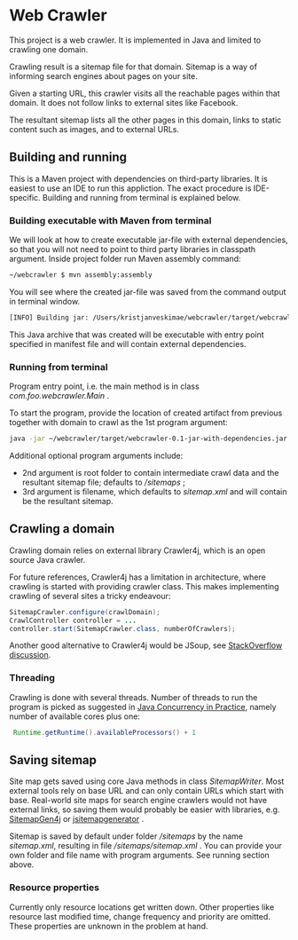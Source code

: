 # Web Crawler

This project is a web crawler.
It is implemented in Java and limited to crawling one domain.

Crawling result is a sitemap file for that domain. Sitemap is a way of informing search engines about pages on your site.

Given a starting URL, this crawler visits all the reachable pages within that domain. It does not follow links to external sites like Facebook.

The resultant sitemap lists all the other pages in this domain, links to static content such as images, and to external URLs.

## Building and running

This is a Maven project with dependencies on third-party libraries. It is easiest to use an IDE to run this appliction. The exact procedure is IDE-specific. Building and running from terminal is explained below.

### Building executable with Maven from terminal

We will look at how to create executable jar-file with external dependencies, so that you will not need to point to third party libraries in classpath argument.
Inside project folder run Maven assembly command:

``` bash
~/webcrawler $ mvn assembly:assembly
```
You will see where the created jar-file was saved from the command output in terminal window.

``` bash
[INFO] Building jar: /Users/kristjanveskimae/webcrawler/target/webcrawler-0.1-jar-with-dependencies.jar
```

This Java archive that was created will be executable with entry point specified in manifest file and will contain external dependencies.

### Running from terminal

Program entry point, i.e. the main method is in class *com.foo.webcrawler.Main* .

To start the program, provide the location of created artifact from previous together with domain to crawl as the 1st program argument:

``` bash
java -jar ~/webcrawler/target/webcrawler-0.1-jar-with-dependencies.jar http://example.com
```
Additional optional program arguments include:
 * 2nd argument is root folder to contain intermediate crawl data and the resultant sitemap file; defaults to */sitemaps* ;
 * 3rd argument is filename, which defaults to *sitemap.xml* and will contain be the resultant sitemap.

## Crawling a domain

Crawling domain relies on external library Crawler4j,
which is an open source Java crawler.

For future references, Crawler4j has a limitation in architecture, where crawling is started with providing crawler class. This makes implementing crawling of several sites a tricky endeavour:

``` Java
SitemapCrawler.configure(crawlDomain);
CrawlController controller = ...
controller.start(SitemapCrawler.class, numberOfCrawlers);
```
Another good alternative to Crawler4j would be JSoup, see [StackOverflow discussion](http://stackoverflow.com/questions/11282503/java-web-crawler-libraries).

### Threading

Crawling is done with several threads.
Number of threads to run the program is picked as suggested in [Java Concurrency in Practice](https://www.amazon.com/Java-Concurrency-Practice-Brian-Goetz/dp/0321349601/),
namely number of available cores plus one:
``` Java
 Runtime.getRuntime().availableProcessors() + 1
```

##  Saving sitemap

Site map gets saved using core Java methods in class *SitemapWriter*.
Most external tools rely on base URL and can only contain URLs which start with base.
Real-world site maps for search engine crawlers would not have external links,
so saving them would probably be easier with libraries,
e.g. [SitemapGen4j](https://github.com/dfabulich/sitemapgen4j) or [jsitemapgenerator](https://github.com/jirkapinkas/jsitemapgenerator) .

Sitemap is saved by default under folder */sitemaps* by the name *sitemap.xml*, resulting in file */sitemaps/sitemap.xml* .
You can provide your own folder and file name with program arguments.
See running section above.

### Resource properties

Currently only resource locations get written down.
Other properties like resource last modified time,
change frequency and priority are omitted.
These properties are unknown in the problem at hand.




